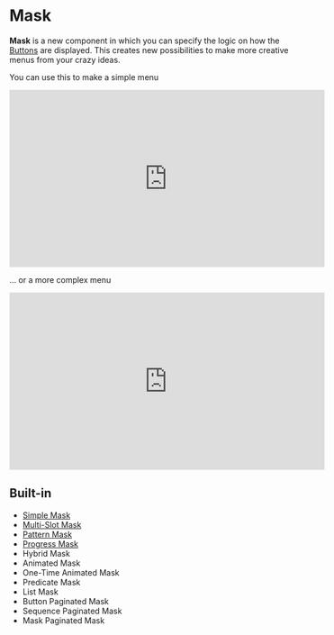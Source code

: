 # Mask

**Mask** is a new component in which you can specify the logic on how the [Buttons](../Button.md) are displayed. This creates new possibilities to make more creative menus from your crazy ideas.

You can use this to make a simple menu

<iframe width="560" height="315" src="https://www.youtube.com/embed/sJhsBfklfOE" title="YouTube video player" frameborder="0" allow="accelerometer; autoplay; clipboard-write; encrypted-media; gyroscope; picture-in-picture; web-share" allowfullscreen></iframe>

... or a more complex menu

<iframe width="560" height="315" src="https://www.youtube.com/embed/g6r73BCpMU4" title="YouTube video player" frameborder="0" allow="accelerometer; autoplay; clipboard-write; encrypted-media; gyroscope; picture-in-picture; web-share" allowfullscreen></iframe>

## Built-in

* [Simple Mask](./mask/simple-mask.md)
* [Multi-Slot Mask](./mask/multi-slot-mask.md)
* [Pattern Mask](./mask/pattern-mask.md)
* [Progress Mask](./mask/progress-mask.md)
* Hybrid Mask
* Animated Mask
* One-Time Animated Mask
* Predicate Mask
* List Mask
* Button Paginated Mask
* Sequence Paginated Mask
* Mask Paginated Mask 
